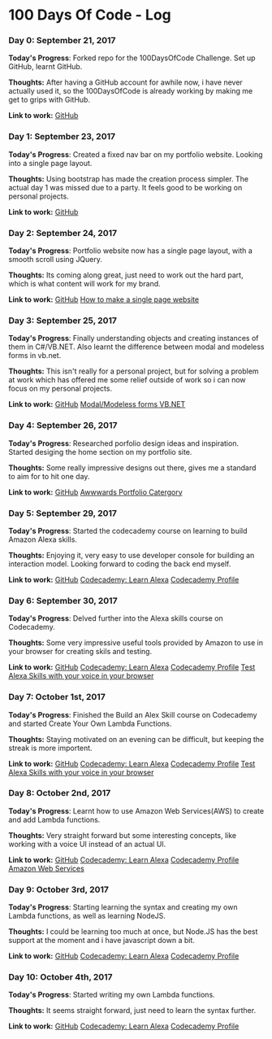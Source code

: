 # 100 Days Of Code - Log

### Day 0: September 21, 2017

**Today's Progress**: Forked repo for the 100DaysOfCode Challenge. Set up GitHub, learnt GitHub.

**Thoughts:** After having a GitHub account for awhile now, i have never actually used it, so the 100DaysOfCode is already working by making me get to grips with GitHub.

**Link to work:** [GitHub](http://github.com/piknmix/100-days-of-code/)

### Day 1: September 23, 2017

**Today's Progress**: Created a fixed nav bar on my portfolio website. Looking into a single page layout.

**Thoughts:** Using bootstrap has made the creation process simpler. The actual day 1 was missed due to a party. It feels good to be working on personal projects.

**Link to work:** [GitHub](http://github.com/piknmix/100-days-of-code/)

### Day 2: September 24, 2017

**Today's Progress**: Portfolio website now has a single page layout, with a smooth scroll using JQuery.

**Thoughts:** Its coming along great, just need to work out the hard part, which is what content will work for my brand.

**Link to work:** [GitHub](http://github.com/piknmix/100-days-of-code/)
[How to make a single page website](https://codeplanet.io/how-to-make-a-single-page-website/)

### Day 3: September 25, 2017

**Today's Progress**: Finally understanding objects and creating instances of them in C#/VB.NET. Also learnt the difference between modal and modeless forms in vb.net.

**Thoughts:** This isn't really for a personal project, but for solving a problem at work which has offered me some relief outside of work so i can now focus on my personal projects.

**Link to work:** [GitHub](http://github.com/piknmix/100-days-of-code/)
[Modal/Modeless forms VB.NET](https://www.youtube.com/watch?v=-byN_SSiX70)

### Day 4: September 26, 2017

**Today's Progress**: Researched porfolio design ideas and inspiration. Started desiging the home section on my portfolio site.

**Thoughts:** Some really impressive designs out there, gives me a standard to aim for to hit one day.

**Link to work:** [GitHub](http://github.com/piknmix/100-days-of-code/)
[Awwwards Portfolio Catergory](https://www.awwwards.com/websites/portfolio/)

### Day 5: September 29, 2017

**Today's Progress**: Started the codecademy course on learning to build Amazon Alexa skills.

**Thoughts:** Enjoying it, very easy to use developer console for building an interaction model. Looking forward to coding the back end myself.

**Link to work:** [GitHub](http://github.com/piknmix/100-days-of-code/)
[Codecademy: Learn Alexa](https://www.codecademy.com/learn/learn-alexa)
[Codecademy Profile](https://www.codecademy.com/piknmix)


### Day 6: September 30, 2017

**Today's Progress**: Delved further into the Alexa skills course on Codecademy.

**Thoughts:** Some very impressive useful tools provided by Amazon to use in your browser for creating skils and testing.

**Link to work:** [GitHub](http://github.com/piknmix/100-days-of-code/)
[Codecademy: Learn Alexa](https://www.codecademy.com/learn/learn-alexa)
[Codecademy Profile](https://www.codecademy.com/piknmix)
[Test Alexa Skills with your voice in your browser](https://echosim.io)

### Day 7: October 1st, 2017

**Today's Progress**: Finished the Build an Alex Skill course on Codecademy and started Create Your Own Lambda Functions.

**Thoughts:** Staying motivated on an evening can be difficult, but keeping the streak is more importent.

**Link to work:** [GitHub](http://github.com/piknmix/100-days-of-code/)
[Codecademy: Learn Alexa](https://www.codecademy.com/learn/learn-alexa)
[Codecademy Profile](https://www.codecademy.com/piknmix)
[Test Alexa Skills with your voice in your browser](https://echosim.io)


### Day 8: October 2nd, 2017

**Today's Progress**: Learnt how to use Amazon Web Services(AWS) to create and add Lambda functions.

**Thoughts:** Very straight forward but some interesting concepts, like working with a voice UI instead of an actual UI.

**Link to work:** [GitHub](http://github.com/piknmix/100-days-of-code/)
[Codecademy: Learn Alexa](https://www.codecademy.com/learn/learn-alexa)
[Codecademy Profile](https://www.codecademy.com/piknmix)
[Amazon Web Services](https://aws.amazon.com/)


### Day 9: October 3rd, 2017

**Today's Progress**: Starting learning the syntax and creating my own Lambda functions, as well as learning NodeJS.

**Thoughts:** I could be learning too much at once, but Node.JS has the best support at the moment and i have javascript down a bit.

**Link to work:** [GitHub](http://github.com/piknmix/100-days-of-code/)
[Codecademy: Learn Alexa](https://www.codecademy.com/learn/learn-alexa)
[Codecademy Profile](https://www.codecademy.com/piknmix)


### Day 10: October 4th, 2017

**Today's Progress**: Started writing my own Lambda functions.

**Thoughts:** It seems straight forward, just need to learn the syntax further.

**Link to work:** [GitHub](http://github.com/piknmix/100-days-of-code/)
[Codecademy: Learn Alexa](https://www.codecademy.com/learn/learn-alexa)
[Codecademy Profile](https://www.codecademy.com/piknmix)

